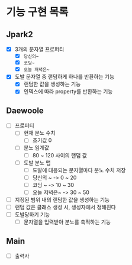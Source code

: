 # 기능 구현 목록

## Jpark2

- [x] 3개의 문자열 프로퍼티
    - [x] `당신의~`
    - [x] `코딩~`
    - [x] `오늘 저녁은~`

- [x] 도발 문자열 중 랜덤하게 하나를 반환하는 기능
    - [x] 랜덤한 값을 생성하는 기능
    - [x] 인덱스에 따라 property를 반환하는 기능

## Daewoole

- [ ] 프로퍼티
    - [ ] 현재 분노 수치
        - [ ] 초기값 0
    - [ ] 분노 임계값
        - [ ] 80 ~ 120 사이의 랜덤 값
    - [ ] 도발 분노 맵
        - [ ] 도발에 대응되는 문자열마다 분노 수치 저장
        - [ ] 당신의 ~ -> 0 ~ 20
        - [ ] 코딩 ~ -> 10 ~ 30
        - [ ] 오늘 저녁은~ -> 30 ~ 50

- [ ] 지정된 범위 내의 랜덤한 값을 생성하는 기능
- [ ] 랜덤 값은 클래스 생성 시, 생성자에서 정해진다
- [ ] 도발당하기 기능
    - [ ] 문자열을 입력받아 분노를 축적하는 기능

## Main

- [ ] 출력사